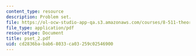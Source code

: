 ```yaml
---
content_type: resource
description: Problem set.
file: https://ol-ocw-studio-app-qa.s3.amazonaws.com/courses/8-511-theory-of-solids-i-fall-2004/cd2836babab68033ca03259c02546900_pset_2.pdf
file_type: application/pdf
resourcetype: Document
title: pset_2.pdf
uid: cd2836ba-bab6-8033-ca03-259c02546900
---
```

